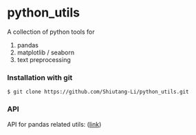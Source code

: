 # python_utils
A collection of python tools for

1. pandas  
2. matplotlib / seaborn
3. text preprocessing  

### Installation with git

```
$ git clone https://github.com/Shiutang-Li/python_utils.git
```

### API

API for pandas related utils: ([link](https://github.com/Shiutang-Li/python_utils/blob/master/doc/instuction1.md))
